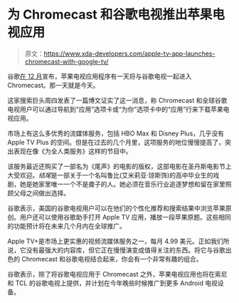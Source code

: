 # 为 Chromecast 和谷歌电视推出苹果电视应用

> 原文：<https://www.xda-developers.com/apple-tv-app-launches-chromecast-with-google-tv/>

谷歌[在 12 月](https://www.xda-developers.com/chromecast-with-google-tv-apple-tv-app/)宣布，苹果电视应用程序有一天将与谷歌电视一起进入 Chromecast。那一天就是今天。

这家搜索巨头周四发表了一篇博文证实了这一消息，称 Chromecast 和全球谷歌电视用户可以通过导航到“应用”选项卡或“为你”选项卡中的“应用”行来下载苹果电视应用。

市场上有这么多优秀的流媒体服务，包括 HBO Max 和 Disney Plus，几乎没有 Apple TV Plus 的空间。但是在过去的几个月里，这项服务的地位慢慢提高了，突出表现在像《为全人类服务》这样的节目中。

该服务最近还购买了一部名为《尾声》的电影的版权，这部电影在圣丹斯电影节上大受欢迎。*结尾*是一部关于一个名叫鲁比(艾米莉亚·琼斯饰)的高中毕业生的戏剧，她是她家里唯一一个不是聋子的人。她必须在音乐行业追逐梦想和留在家里照顾父母之间做出选择。

谷歌表示，美国的谷歌电视用户可以在他们的个性化推荐和搜索结果中浏览苹果原创。用户还可以使用谷歌助手打开 Apple TV 应用，播放一段苹果原题。这些相同的功能预计将在未来几个月内在全球推广。

Apple TV+是市场上更实惠的视频流媒体服务之一，每月 4.99 美元。正如我们所说，它没有最强大的内容库，但它正在慢慢演变成值得关注的东西。将它与谷歌出色的 Chromecast 和谷歌电视结合起来，你会有一个非常有趣的组合。

谷歌表示，除了将谷歌电视应用于 Chromecast 之外，苹果电视应用也将在索尼和 TCL 的谷歌电视上提供，并计划在今年晚些时候推广到更多 Android 电视设备。